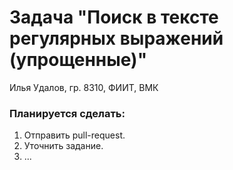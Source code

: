 # Задача "Поиск в тексте регулярных выражений (упрощенные)"

Илья Удалов, гр. 8310, ФИИТ, ВМК

### Планируется сделать:
 1. Отправить pull-request.
 2. Уточнить задание.
 3. ...
